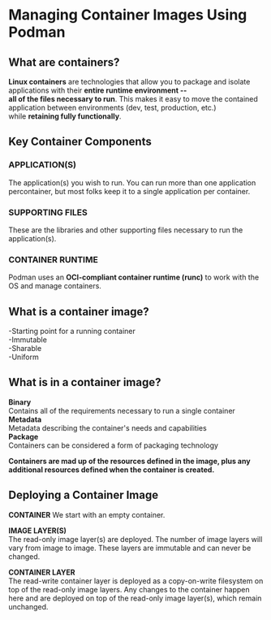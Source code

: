 # Managing Container Images Using Podman

## What are containers?
**Linux containers** are technologies that allow you to package and isolate applications with their **entire runtime environment --    
all of the files necessary to run**. This makes it easy to move the contained application between environments (dev, test, production, etc.)  
while **retaining fully functionally**.  

## Key Container Components
### APPLICATION(S) 
The application(s) you wish to run. You can run more than one application percontainer, but most folks keep it to a single application per container.  
### SUPPORTING FILES 
These are the libraries and other supporting files necessary to run the application(s).  
### CONTAINER RUNTIME 
Podman uses an **OCI-compliant container runtime (runc)** to work with the OS and manage containers.  

## What is a container image? 
-Starting point for a running container  
-Immutable  
-Sharable  
-Uniform  
## What is in a container image?  
**Binary**  
Contains all of the requirements necessary to run a single container  
**Metadata**  
Metadata describing the container's needs and capabilities  
**Package**  
Containers can be considered a form of packaging technology  

**Containers are mad up of the resources defined in the image, plus any additional resources defined when the container is created.**  

## Deploying a Container Image  

**CONTAINER**
We start with an empty container.  

**IMAGE LAYER(S)**  
The read-only image layer(s) are deployed. The number of image layers will vary from image to image. These layers are immutable and can never be changed.  

**CONTAINER LAYER**  
The read-write container layer is deployed as a copy-on-write filesystem on top of the read-only image layers. Any changes to the container happen here and
are deployed on top of the read-only image layer(s), which remain unchanged.  
